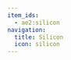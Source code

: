 ```yaml
---
item_ids:
  - ae2:silicon
navigation:
  title: Silicon
  icon: silicon
---
```


<RecipeFor id="silicon" />
